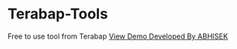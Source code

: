 # Terabap-Tools
 Free to use tool from Terabap
<a href="https://abhisekhub.github.io/Terabap-Tools/" target="_new"> View Demo </a>
<a href="https://abhisek4.com.np" target="_new"> Developed By ABHISEK </a>
